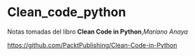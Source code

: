 # Clean_code_python

Notas tomadas del libro **Clean Code in Python**,*Mariano Anaya*

https://github.com/PacktPublishing/Clean-Code-in-Python

